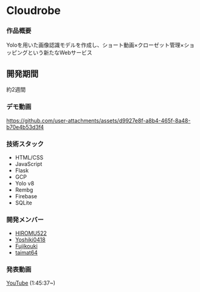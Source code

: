 # Cloudrobe

### 作品概要
Yoloを用いた画像認識モデルを作成し、ショート動画×クローゼット管理×ショッピングという新たなWebサービス

## 開発期間
約2週間

### デモ動画

https://github.com/user-attachments/assets/d9927e8f-a8b4-465f-8a48-b70e4b53d3f4

### 技術スタック
- HTML/CSS
- JavaScript
- Flask
- GCP
- Yolo v8
- Rembg
- Firebase
- SQLite

### 開発メンバー
- [HIROMU522](https://github.com/HIROMU522)
- [Yoshiki0418](https://github.com/Yoshiki0418)
- [Fujikouki](https://github.com/Fujikouki)
- [taimat64](https://github.com/taimat64)

### 発表動画
[YouTube](https://youtu.be/VB_LScUyFnk)  (1:45:37~)

